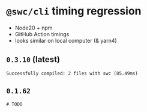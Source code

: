 # `@swc/cli` timing regression

- Node20 + npm
- GitHub Action timings
- looks similar on local computer (& yarn4)

## `0.3.10` (latest)

```
Successfully compiled: 2 files with swc (85.49ms)
```

## `0.1.62`

```
# TODO
```